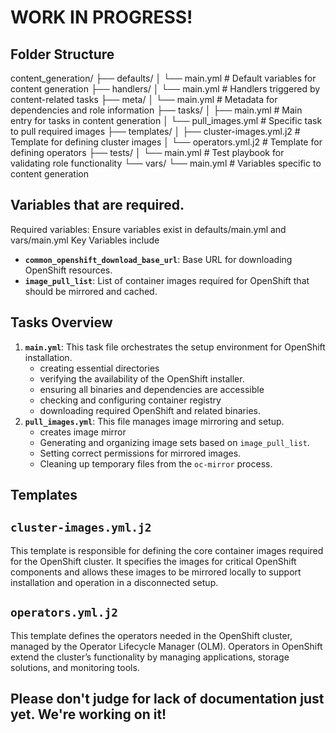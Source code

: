# WORK IN PROGRESS!
## Folder Structure
content_generation/
├── defaults/
│   └── main.yml                  # Default variables for content generation
├── handlers/
│   └── main.yml                  # Handlers triggered by content-related tasks
├── meta/
│   └── main.yml                  # Metadata for dependencies and role information
├── tasks/
│   ├── main.yml                  # Main entry for tasks in content generation
│   └── pull_images.yml           # Specific task to pull required images
├── templates/
│   ├── cluster-images.yml.j2     # Template for defining cluster images
│   └── operators.yml.j2          # Template for defining operators
├── tests/
│   └── main.yml                  # Test playbook for validating role functionality
└── vars/
    └── main.yml                  # Variables specific to content generation

## Variables that are required.
Required variables: Ensure variables exist in defaults/main.yml and vars/main.yml
Key Variables include 
- **`common_openshift_download_base_url`**: Base URL for downloading OpenShift resources.
- **`image_pull_list`**: List of container images required for OpenShift that should be mirrored and cached.

## Tasks Overview
1. **`main.yml`**: This task file orchestrates the setup environment for OpenShift installation.
    - creating essential directories
    - verifying the availability of the OpenShift installer.
    - ensuring all binaries and dependencies are accessible 
    - checking and configuring container registry
    - downloading required OpenShift and related binaries.
2. **`pull_images.yml`**: This file manages image mirroring and setup.
    - creates image mirror
    - Generating and organizing image sets based on `image_pull_list`.
    - Setting correct permissions for mirrored images.
    - Cleaning up temporary files from the `oc-mirror` process.

## Templates
## `cluster-images.yml.j2`
This template is responsible for defining the core container images required for the OpenShift cluster. It specifies the images for critical OpenShift components and allows these images to be mirrored locally to support installation and operation in a disconnected setup.
## `operators.yml.j2`
This template defines the operators needed in the OpenShift cluster, managed by the Operator Lifecycle Manager (OLM). Operators in OpenShift extend the cluster’s functionality by managing applications, storage solutions, and monitoring tools.

## Please don't judge for lack of documentation just yet. We're working on it!
